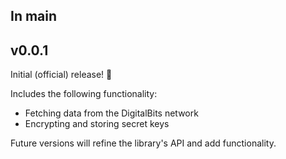 ## In main

## v0.0.1

Initial (official) release! 🎉

Includes the following functionality:

- Fetching data from the DigitalBits network
- Encrypting and storing secret keys

Future versions will refine the library's API and add functionality.
